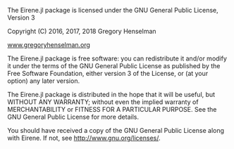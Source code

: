 The Eirene.jl package is licensed under the GNU General Public License,
Version 3

Copyright (C) 2016, 2017, 2018  Gregory Henselman

www.gregoryhenselman.org

The Eirene.jl package is free software: you can redistribute it and/or modify
it under the terms of the GNU General Public License as published by
the Free Software Foundation, either version 3 of the License, or
(at your option) any later version.

The Eirene.jl package is distributed in the hope that it will be useful,
but WITHOUT ANY WARRANTY; without even the implied warranty of
MERCHANTABILITY or FITNESS FOR A PARTICULAR PURPOSE.  See the
GNU General Public License for more details.

You should have received a copy of the GNU General Public License
along with Eirene.  If not, see <http://www.gnu.org/licenses/>.
